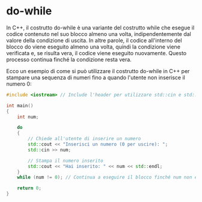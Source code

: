 # do-while

In C++, il costrutto do-while è una variante del costrutto while che esegue il codice contenuto nel suo blocco almeno una volta, indipendentemente dal valore della condizione di uscita. In altre parole, il codice all'interno del blocco do viene eseguito almeno una volta, quindi la condizione viene verificata e, se risulta vera, il codice viene eseguito nuovamente. Questo processo continua finché la condizione resta vera.

Ecco un esempio di come si può utilizzare il costrutto do-while in C++ per stampare una sequenza di numeri fino a quando l'utente non inserisce il numero 0:

```cpp
#include <iostream> // Include l'header per utilizzare std::cin e std::cout

int main()
{
    int num;

    do
    {
        // Chiede all'utente di inserire un numero
        std::cout << "Inserisci un numero (0 per uscire): ";
        std::cin >> num;

        // Stampa il numero inserito
        std::cout << "Hai inserito: " << num << std::endl;
    }
    while (num != 0); // Continua a eseguire il blocco finché num non è 0

    return 0;
}
```